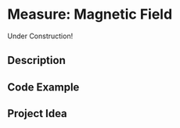 # Measure:   Magnetic Field

<!-- Write here -->

Under Construction!

## Description

<!-- Write here -->

## Code Example

<!-- Write here -->

## Project Idea

<!-- Write here -->